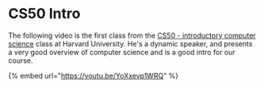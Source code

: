 # CS50 Intro

The following video is the first class from the [CS50 -  introductory computer science](https://learning.edx.org/course/course-v1:HarvardX+CS50+X/home) class at Harvard University. He's a dynamic speaker, and presents a very good overview of computer science and is a good intro for our course.

{% embed url="https://youtu.be/YoXxevp1WRQ" %}



